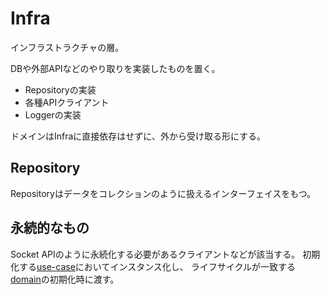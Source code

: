 # Infra

インフラストラクチャの層。

DBや外部APIなどのやり取りを実装したものを置く。

- Repositoryの実装
- 各種APIクライアント
- Loggerの実装

ドメインはInfraに直接依存はせずに、外から受け取る形にする。

## Repository

Repositoryはデータをコレクションのように扱えるインターフェイスをもつ。

## 永続的なもの

Socket APIのように永続化する必要があるクライアントなどが該当する。
初期化する[use-case](./use-case.md)においてインスタンス化し、
ライフサイクルが一致する[domain](domain.md)の初期化時に渡す。